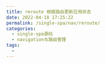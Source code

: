 ```yaml
---
title: reroute 根据路由更新应用状态
date: 2022-04-18 17:25:22
permalink: /single-spa/nav/reroute/
categories:
  - single-spa源码
  - navigation与路由管理
tags:
  - 
---
```



